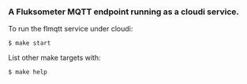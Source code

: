 ### A Fluksometer MQTT endpoint running as a cloudi service.

To run the flmqtt service under cloudi:

    $ make start

List other make targets with:

    $ make help
